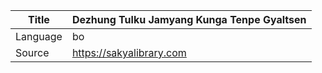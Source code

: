 |Title | Dezhung Tulku Jamyang Kunga Tenpe Gyaltsen 
| --- | --- 
|Language | bo
|Source | https://sakyalibrary.com
